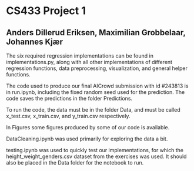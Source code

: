 # CS433 Project 1
## Anders Dillerud Eriksen, Maximilian Grobbelaar, Johannes Kjær

The six required regression implementations can be found in implementations.py, along with all other implementations of different regression functions, data preprocessing, visualization, and general helper functions.

The code used to produce our final AICrowd submission with id #243813 is in run.ipynb, including the fixed random seed used for the prediction. The code saves the predictions in the folder Predictions.

To run the code, the data must be in the folder Data, and must be called x_test.csv, x_train.csv, and y_train.csv respectively.

In Figures some figures produced by some of our code is available.

DataCleaning.ipynb was used primarily for exploring the data a bit.

testing.ipynb was used to quickly test our implementations, for which the height_weight_genders.csv dataset from the exercises was used. It should also be placed in the Data folder for the notebook to run.